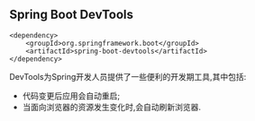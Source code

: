## Spring Boot DevTools
```
<dependency>
    <groupId>org.springframework.boot</groupId>
    <artifactId>spring-boot-devtools</artifactId>
</dependency>
```
DevTools为Spring开发人员提供了一些便利的开发期工具,其中包括:
- 代码变更后应用会自动重启;
- 当面向浏览器的资源发生变化时,会自动刷新浏览器.
